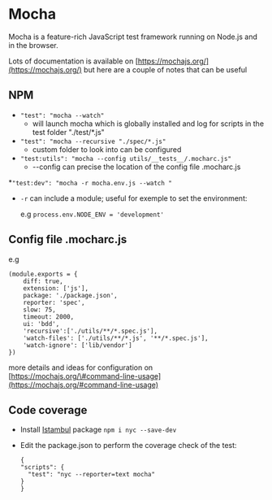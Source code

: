 # Mocha

Mocha is a feature-rich JavaScript test framework running on Node.js and in the browser.

Lots of documentation is available on [https://mochajs.org/](https://mochajs.org/) but here are a couple of notes that can be useful

## NPM

* `"test": "mocha --watch"`
  * will launch mocha which is globally installed and log for scripts in the test folder "./test/\*.js"
* `"test": "mocha --recursive "./spec/*.js"`
  * custom folder to look into can be configured
* `"test:utils": "mocha --config utils/__tests__/.mocharc.js"`
  * --config can precise the location of the config file .mocharc.js

\*`"test:dev": "mocha -r mocha.env.js --watch "`

* `-r` can include a module; useful for exemple to set the environment: 

  e.g `process.env.NODE_ENV = 'development'`

## Config file .mocharc.js

e.g

```text
(module.exports = {
    diff: true,
    extension: ['js'],
    package: './package.json',
    reporter: 'spec',
    slow: 75,
    timeout: 2000,
    ui: 'bdd',
    'recursive':['./utils/**/*.spec.js'],
    'watch-files': ['./utils/**/*.js', '**/*.spec.js'],
    'watch-ignore': ['lib/vendor']
})
```

more details and ideas for configuration on [https://mochajs.org/\#command-line-usage](https://mochajs.org/#command-line-usage)

## Code coverage

* Install [Istambul](https://istanbul.js.org/) package `npm i nyc --save-dev`
* Edit the package.json to perform the coverage check of the test:

  ```text
  {
  "scripts": {
    "test": "nyc --reporter=text mocha"
  }
  }
  ```

